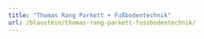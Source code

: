 ```yaml
---
title: "Thomas Rang Parkett + Fußbodentechnik"
url: /blaustein/thomas-rang-parkett-fussbodentechnik/
---
```

